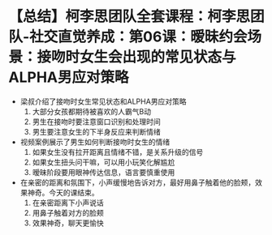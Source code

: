 # 【总结】柯李思团队全套课程：柯李思团队-社交直觉养成：第06课：暧昧约会场景：接吻时女生会出现的常见状态与ALPHA男应对策略

-   梁叔介绍了接吻时女生常见状态和ALPHA男应对策略
    1.  大部分女孩都期待被喜欢的人霸气B动
    2.  男生在接吻时要注意窗口识别和处理时间
    3.  男生要注意女生的下半身反应来判断情绪
-   视频案例展示了男生如何判断接吻时女生的情绪
    1.  如果女生没有拉开距离且情绪不错，是关系升级的信号
    2.  如果女生扭头问干嘛，可以用小玩笑化解尴尬
    3.  暧昧阶段要用眼神传达信息，语言要慎重使用
-   在亲密的距离和氛围下，小声缓慢地告诉对方，最好用鼻子触着他的脸颊，效果神奇。今天的课结束。
    1.  在亲密距离下小声说话
    2.  用鼻子触着对方的脸颊
    3.  效果神奇，聊天更愉快